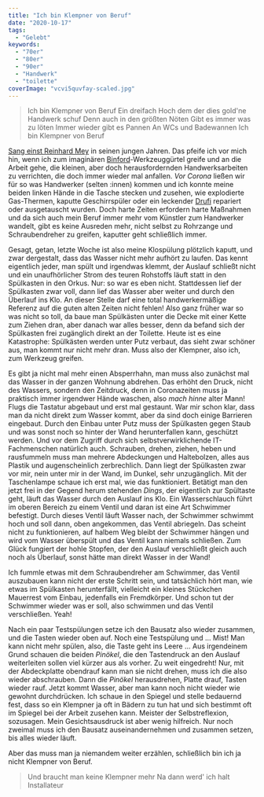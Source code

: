 ```yaml
---
title: "Ich bin Klempner von Beruf"
date: "2020-10-17"
tags:
  - "Gelebt"
keywords:
  - "70er"
  - "80er"
  - "90er"
  - "Handwerk"
  - "toilette"
coverImage: "vcvi5quvfay-scaled.jpg"
---
```


> Ich bin Klempner von Beruf
> Ein dreifach Hoch dem der dies gold'ne Handwerk schuf
> Denn auch in den größten Nöten
> Gibt es immer was zu löten
> Immer wieder gibt es Pannen
> An WCs und Badewannen
> Ich bin Klempner von Beruf

[Sang einst Reinhard Mey](https://youtu.be/zGgRkM-UAQY) in seinen jungen Jahren. Das pfeife ich vor mich hin, wenn ich zum imaginären [Binford](https://de.wikipedia.org/wiki/H%C3%B6r_mal,_wer_da_h%C3%A4mmert)\-Werkzeuggürtel greife und an die Arbeit gehe, die kleinen, aber doch herausfordernden Handwerksarbeiten zu verrichten, die doch immer wieder mal anfallen. _Vor Corona_ ließen wir für so was Handwerker (selten :innen) kommen und ich konnte meine beiden linken Hände in die Tasche stecken und zusehen, wie explodierte Gas-Thermen, kaputte Geschirrspüler oder ein leckender [Drufi](https://youtu.be/r_aZanvDOmk) repariert oder ausgetauscht wurden. Doch harte Zeiten erfordern harte Maßnahmen und da sich auch mein Beruf immer mehr vom Künstler zum Handwerker wandelt, gibt es keine Ausreden mehr, nicht selbst zu Rohrzange und Schraubendreher zu greifen, kaputter geht schließlich immer.

Gesagt, getan, letzte Woche ist also meine Klospülung plötzlich kaputt, und zwar dergestalt, dass das Wasser nicht mehr aufhört zu laufen. Das kennt eigentlich jeder, man spült und irgendwas klemmt, der Auslauf schließt nicht und ein unaufhörlicher Strom des teuren Rohstoffs läuft statt in den Spülkasten in den Orkus. Nur: so war es eben nicht. Stattdessen lief der Spülkasten zwar voll, dann lief das Wasser aber weiter und durch den Überlauf ins Klo. An dieser Stelle darf eine total handwerkermäßige Referenz auf die guten alten Zeiten nicht fehlen! Also ganz früher war so was nicht so toll, da baue man Spülkästen unter die Decke mit einer Kette zum Ziehen dran, aber danach war alles besser, denn da befand sich der Spülkasten frei zugänglich direkt an der Toilette. Heute ist es eine Katastrophe: Spülkästen werden unter Putz verbaut, das sieht zwar schöner aus, man kommt nur nicht mehr dran. Muss also der Klempner, also ich, zum Werkzeug greifen.

Es gibt ja nicht mal mehr einen Absperrhahn, man muss also zunächst mal das Wasser in der ganzen Wohnung abdrehen. Das erhöht den Druck, nicht des Wassers, sondern den Zeitdruck, denn in Coronazeiten muss ja praktisch immer irgendwer Hände waschen, also _mach hinne_ alter Mann! Flugs die Tastatur abgebaut und erst mal gestaunt. War mir schon klar, dass man da nicht direkt zum Wasser kommt, aber da sind doch einige Barrieren eingebaut. Durch den Einbau unter Putz muss der Spülkasten gegen Staub und was sonst noch so hinter der Wand herunterfallen kann, geschützt werden. Und vor dem Zugriff durch sich selbstverwirklichende IT-Fachmenschen natürlich auch. Schrauben, drehen, ziehen, heben und rausfummeln muss man mehrere Abdeckungen und Haltebolzen, alles aus Plastik und augenscheinlich zerbrechlich. Dann liegt der Spülkasten zwar vor mir, nein unter mir in der Wand, im Dunkel, sehr unzugänglich. Mit der Taschenlampe schaue ich erst mal, wie das funktioniert. Betätigt man den jetzt frei in der Gegend herum stehenden _Dings_, der eigentlich zur Spültaste geht, läuft das Wasser durch den Auslauf ins Klo. Ein Wasserschlauch führt im oberen Bereich zu einem Ventil und daran ist eine Art Schwimmer befestigt. Durch dieses Ventil läuft Wasser nach, der Schwimmer schwimmt hoch und soll dann, oben angekommen, das Ventil abriegeln. Das scheint nicht zu funktionieren, auf halbem Weg bleibt der Schwimmer hängen und wird vom Wasser überspült und das Ventil kann niemals schließen. Zum Glück fungiert der hohle Stopfen, der den Auslauf verschließt gleich auch noch als Überlauf, sonst hätte man direkt Wasser in der Wand!

Ich fummle etwas mit dem Schraubendreher am Schwimmer, das Ventil auszubauen kann nicht der erste Schritt sein, und tatsächlich hört man, wie etwas im Spülkasten herunterfällt, vielleicht ein kleines Stückchen Mauerrest vom Einbau, jedenfalls ein Fremdkörper. Und schon tut der Schwimmer wieder was er soll, also schwimmen und das Ventil verschließen. Yeah!

Nach ein paar Testspülungen setze ich den Bausatz also wieder zusammen, und die Tasten wieder oben auf. Noch eine Testspülung und … Mist! Man kann nicht mehr spülen, also, die Taste geht ins Leere … Aus irgendeinem Grund schauen die beiden _Pinökel_, die den Tastendruck an den Auslauf weiterleiten sollen viel kürzer aus als vorher. Zu weit eingedreht! Nur, mit der Abdeckplatte obendrauf kann man sie nicht drehen, muss ich die also wieder abschrauben. Dann die _Pinökel_ herausdrehen, Platte drauf, Tasten wieder rauf. Jetzt kommt Wasser, aber man kann noch nicht wieder wie gewohnt durchdrücken. Ich schaue in den Spiegel und stelle bedauernd fest, dass so ein Klempner ja oft in Bädern zu tun hat und sich bestimmt oft im Spiegel bei der Arbeit zusehen kann. Meister der Selbstreflexion, sozusagen. Mein Gesichtsausdruck ist aber wenig hilfreich. Nur noch zweimal muss ich den Bausatz auseinandernehmen und zusammen setzen, bis alles wieder läuft.

Aber das muss man ja niemandem weiter erzählen, schließlich bin ich ja nicht Klempner von Beruf.

> Und braucht man keine Klempner mehr
> Na dann werd' ich halt Installateur

